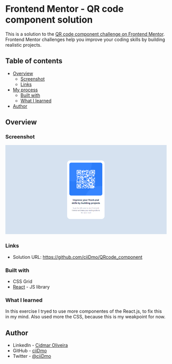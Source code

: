 # Frontend Mentor - QR code component solution

This is a solution to the [QR code component challenge on Frontend Mentor](https://www.frontendmentor.io/challenges/qr-code-component-iux_sIO_H). Frontend Mentor challenges help you improve your coding skills by building realistic projects. 

## Table of contents

- [Overview](#overview)
  - [Screenshot](#screenshot)
  - [Links](#links)
- [My process](#my-process)
  - [Built with](#built-with)
  - [What I learned](#what-i-learned)
- [Author](#author)

## Overview

### Screenshot

![QR Code card](src/img/preview.PNG?raw=true "QR Code card")

### Links

- Solution URL: https://github.com/ciiDmo/QRcode_component

### Built with

- CSS Grid
- [React](https://reactjs.org/) - JS library

### What I learned

In this exercise I tryed to use more componentes of the React.js, to fix this in my mind. Also used more the CSS, because this is my weakpoint for now.

## Author

- LinkedIn - [Cidmar Oliveira](https://www.linkedin.com/in/cidmar-oliveira-2b8166231/)
- GitHub - [ciiDmo](https://github.com/ciiDmo)
- Twitter - [@ciiDmo](https://twitter.com/ciiDmo)